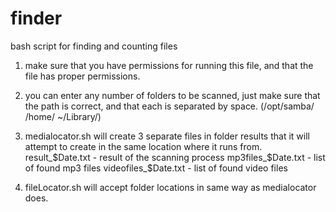 # finder
bash script for finding and counting files

1. make sure that you have permissions for running this file, and that the file has proper permissions.

2. you can enter any number of folders to be scanned, just make sure that the path is correct, and that each is separated by space. (/opt/samba/ /home/ ~/Library/)  

3. medialocator.sh will create 3 separate files in folder results that it will attempt to create in the same location where it runs from.
result_$Date.txt - result of the scanning process
mp3files_$Date.txt - list of found mp3 files
videofiles_$Date.txt - list of found video files

4. fileLocator.sh will accept folder locations in same way as medialocator does.
